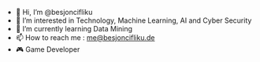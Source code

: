 - 👋 Hi, I’m @besjoncifliku
- 👀 I’m interested in Technology, Machine Learning, AI and Cyber Security
- 🌱 I’m currently learning Data Mining
- 📫 How to reach me : me@besjoncifliku.de
- 🎮 Game Developer 

<!---
besjoncifliku/besjoncifliku is a ✨ special ✨ repository because its `README.md` (this file) appears on your GitHub profile.
You can click the Preview link to take a look at your changes.
--->
